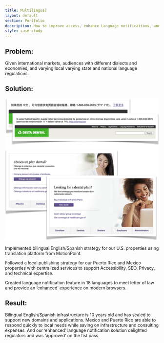 ```yaml
---
title: Multilingual
layout: default
section: Portfolio
description: How to improve access, enhance Language notifications, and provide Language compliance.
style: case-study
---
```

## Problem:

Given international markets, audiences with different dialects and economies, and varying local varying state and national language regulations.

## Solution: 
![Multilingual and legal notices](languages.png "Multilingual Sites")

Implemented bilingual English/Spanish strategy for our U.S. properties using translation platform from MotionPoint.

Followed a local publishing strategy for our Puerto Rico and Mexico properties with centralized services to support Accessibility, SEO, Privacy, and technical expertise.

Created language notification feature in 18 languages to meet letter of law and provide an ‘enhanced’ experience on modern browsers.

## Result:

Bilingual English/Spanish infrastructure is 10 years old and has scaled to support new domains and applications. Mexico and Puerto Rico are able to respond quickly to local needs while saving on infrastructure and consulting expenses. And our ‘enhanced’ language notification solution delighted regulators and was ‘approved’ on the fist pass.

